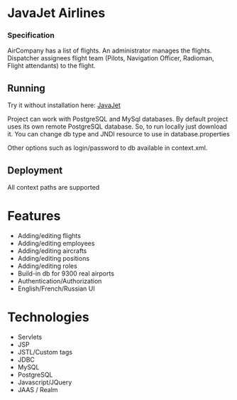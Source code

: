 # JavaJet Airlines

### Specification

AirCompany has a list of flights.
An administrator manages the flights.
Dispatcher assignees flight team (Pilots, Navigation Officer, Radioman, Flight attendants) to the flight.

## Running

Try it without installation here:
[JavaJet](http://javajet.lazin.pp.ua)

Project can work with PostgreSQL and MySql databases. By default project uses its own remote PostgreSQL database.
So, to run locally just download it. You can change db type and JNDI resource to use in database.properties

Other  options such as login/password to db available in context.xml.

## Deployment

All context paths are supported

# Features

- Adding/editing flights
- Adding/editing employees
- Adding/editing aircrafts
- Adding/editing positions
- Adding/editing roles
- Build-in db for 9300 real airports
- Authentication/Authorization
- English/French/Russian UI

# Technologies

- Servlets
- JSP
- JSTL/Custom tags
- JDBC
- MySQL
- PostgreSQL
- Javascript/JQuery
- JAAS / Realm

